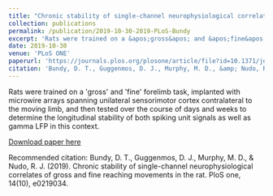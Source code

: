 ```yaml
---
title: "Chronic stability of single-channel neurophysiological correlates of gross and fine reaching movements in the rat"
collection: publications
permalink: /publication/2019-10-30-2019-PLoS-Bundy
excerpt: 'Rats were trained on a &apos;gross&apos; and &apos;fine&apos; forelimb task, implanted with microwire arrays spanning unilateral sensorimotor cortex contralateral to the moving limb, and then tested over the course of days and weeks to determine the longitudinal stability of both spiking unit signals as well as gamma LFP in this context.'
date: 2019-10-30
venue: 'PLoS ONE'
paperurl: 'https://journals.plos.org/plosone/article/file?id=10.1371/journal.pone.0219034&type=printable'
citation: 'Bundy, D. T., Guggenmos, D. J., Murphy, M. D., &amp; Nudo, R. J. (2019). Chronic stability of single-channel neurophysiological correlates of gross and fine reaching movements in the rat. PloS one, 14(10), e0219034.'
---
```

Rats were trained on a &apos;gross&apos; and &apos;fine&apos; forelimb task, implanted with microwire arrays spanning unilateral sensorimotor cortex contralateral to the moving limb, and then tested over the course of days and weeks to determine the longitudinal stability of both spiking unit signals as well as gamma LFP in this context.

[Download paper here](https://journals.plos.org/plosone/article/file?id=10.1371/journal.pone.0219034&type=printable)

Recommended citation: Bundy, D. T., Guggenmos, D. J., Murphy, M. D., & Nudo, R. J. (2019). Chronic stability of single-channel neurophysiological correlates of gross and fine reaching movements in the rat. PloS one, 14(10), e0219034.